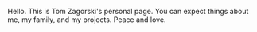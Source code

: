 Hello. This is Tom Zagorski's personal page. You can expect things about me, my family, and my projects. Peace and love.
